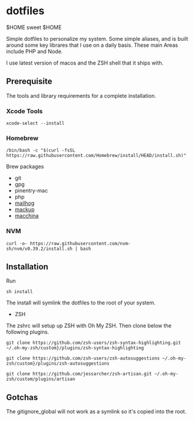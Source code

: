 # dotfiles

$HOME sweet $HOME

Simple dotfiles to personalize my system. Some simple aliases, and is built around some key librares that I use on a daily basis. These main Areas include PHP and Node.

I use latest version of macos and the ZSH shell that it ships with.

## Prerequisite

The tools and library requirements for a complete installation.

### Xcode Tools

```xcode-select --install```

### Homebrew

```/bin/bash -c "$(curl -fsSL https://raw.githubusercontent.com/Homebrew/install/HEAD/install.sh)"```

Brew packages

- git
- gpg
- pinentry-mac
- php
- [mailhog](https://github.com/mailhog/MailHog)
- [mackup](https://github.com/lra/mackup)
- [macchina](https://github.com/Macchina-CLI/macchina)

### NVM

```curl -o- https://raw.githubusercontent.com/nvm-sh/nvm/v0.39.2/install.sh | bash```


## Installation

Run

```sh install```


The install will symlink the dotfiles to the root of your system.

- ZSH

The zshrc will setup up ZSH with Oh My ZSH. Then clone below the following plugins.

```git clone https://github.com/zsh-users/zsh-syntax-highlighting.git ~/.oh-my-zsh/custom}/plugins/zsh-syntax-highlighting```

```git clone https://github.com/zsh-users/zsh-autosuggestions ~/.oh-my-zsh/custom}/plugins/zsh-autosuggestions```

```git clone https://github.com/jessarcher/zsh-artisan.git ~/.oh-my-zsh/custom/plugins/artisan```


## Gotchas

The gitignore_global will not work as a symlink so it's copied into the root.

